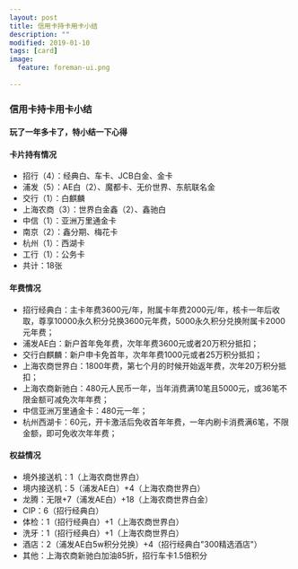 ```yaml
---
layout: post
title: 信用卡持卡用卡小结
description: ""
modified: 2019-01-10
tags: [card]
image:
  feature: foreman-ui.png
  
---
```


### 信用卡持卡用卡小结


#### 玩了一年多卡了，特小结一下心得

#### 卡片持有情况

* 招行（4）：经典白、车卡、JCB白金、金卡
* 浦发（5）：AE白（2）、魔都卡、无价世界、东航联名金
* 交行（1）：白麒麟
* 上海农商（3）：世界白金鑫（2）、鑫驰白
* 中信（1）：亚洲万里通金卡
* 南京（2）：鑫分期、梅花卡
* 杭州（1）：西湖卡
* 工行（1）：公务卡
* 共计：18张

#### 年费情况
* 招行经典白：主卡年费3600元/年，附属卡年费2000元/年，核卡一年后收取，尊享10000永久积分兑换3600元年费，5000永久积分兑换附属卡2000元年费；
* 浦发AE白：新户首年免年费，次年年费3600元或者20万积分抵扣；
* 交行白麒麟：新户申卡免首年，次年年费1000元或者25万积分抵扣；
* 上海农商世界白：1800年费，第七个月的时候开始返年费，次年20万积分抵扣；
* 上海农商新驰白：480元人民币一年，当年消费满10笔且5000元，或36笔不限金额可减免次年年费；
* 中信亚洲万里通金卡：480元一年；
* 杭州西湖卡：60元，开卡激活后免收首年年费，一年内刷卡消费满6笔，不限金额，即可免收次年年费；

#### 权益情况

* 境外接送机：1（上海农商世界白）
* 境内接送机：5（浦发AE白）+4（上海农商世界白）
* 龙腾：无限+7（浦发AE白）+18（上海农商世界白金）
* CIP：6（招行经典白）
* 体检：1（招行经典白）+1（上海农商世界白）
* 洗牙：1（招行经典白）+1（上海农商世界白）
* 酒店：2（浦发AE白5w积分兑换）+4（招行经典白"300精选酒店"）
* 其他：上海农商新驰白加油85折，招行车卡1.5倍积分

